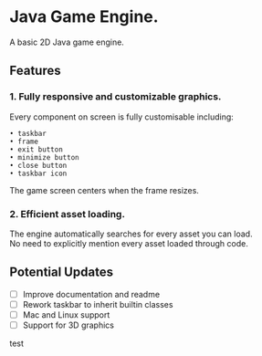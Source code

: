 # Java Game Engine.

A basic 2D Java game engine.

## Features

### 1. Fully responsive and customizable graphics.
  
Every component on screen is fully customisable including:  
  
    • taskbar  
    • frame  
    • exit button  
    • minimize button  
    • close button  
    • taskbar icon  

The game screen centers when the frame resizes.  
  
### 2. Efficient asset loading.  

  The engine automatically searches for every asset you can load.  
  No need to explicitly mention every asset loaded through code.

## Potential Updates
- [ ] Improve documentation and readme
- [ ] Rework taskbar to inherit builtin classes
- [ ] Mac and Linux support
- [ ] Support for 3D graphics

test